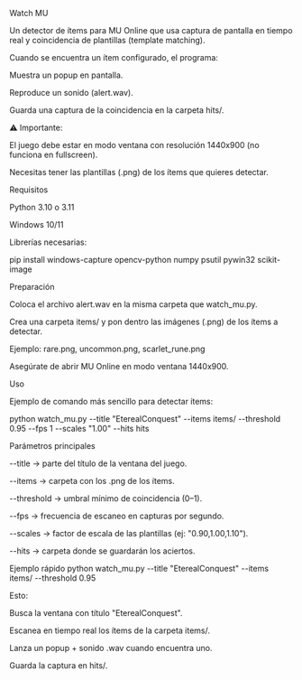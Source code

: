 Watch MU

Un detector de ítems para MU Online que usa captura de pantalla en tiempo real y coincidencia de plantillas (template matching).

Cuando se encuentra un ítem configurado, el programa:

Muestra un popup en pantalla.

Reproduce un sonido (alert.wav).

Guarda una captura de la coincidencia en la carpeta hits/.

⚠️ Importante:

El juego debe estar en modo ventana con resolución 1440x900 (no funciona en fullscreen).

Necesitas tener las plantillas (.png) de los ítems que quieres detectar.

Requisitos

Python 3.10 o 3.11

Windows 10/11

Librerías necesarias:

pip install windows-capture opencv-python numpy psutil pywin32 scikit-image

Preparación

Coloca el archivo alert.wav en la misma carpeta que watch_mu.py.

Crea una carpeta items/ y pon dentro las imágenes (.png) de los ítems a detectar.

Ejemplo: rare.png, uncommon.png, scarlet_rune.png

Asegúrate de abrir MU Online en modo ventana 1440x900.

Uso

Ejemplo de comando más sencillo para detectar ítems:

python watch_mu.py --title "EterealConquest" --items items/ --threshold 0.95 --fps 1 --scales "1.00" --hits hits

Parámetros principales

--title → parte del título de la ventana del juego.

--items → carpeta con los .png de los ítems.

--threshold → umbral mínimo de coincidencia (0–1).

--fps → frecuencia de escaneo en capturas por segundo.

--scales → factor de escala de las plantillas (ej: "0.90,1.00,1.10").

--hits → carpeta donde se guardarán los aciertos.

Ejemplo rápido
python watch_mu.py --title "EterealConquest" --items items/ --threshold 0.95


Esto:

Busca la ventana con título "EterealConquest".

Escanea en tiempo real los ítems de la carpeta items/.

Lanza un popup + sonido .wav cuando encuentra uno.

Guarda la captura en hits/.